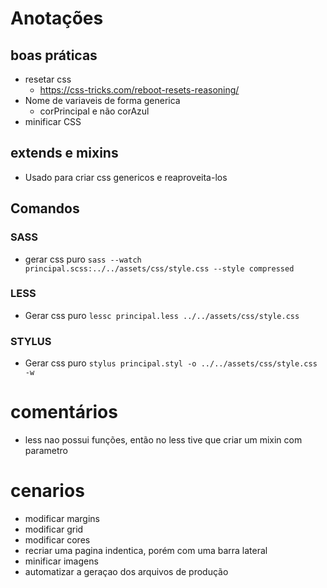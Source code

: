 # Anotações

## boas práticas
- resetar css
    - https://css-tricks.com/reboot-resets-reasoning/
- Nome de variaveis de forma generica
    - corPrincipal e não corAzul
- minificar CSS



## extends e mixins
- Usado para criar css genericos e reaproveita-los

## Comandos

### SASS
- gerar css puro
`sass --watch principal.scss:../../assets/css/style.css --style compressed`

### LESS
- Gerar css puro
`lessc principal.less ../../assets/css/style.css`

### STYLUS
- Gerar css puro
`stylus principal.styl -o ../../assets/css/style.css -w`

# comentários
- less nao possui funções, então no less tive que criar um mixin com parametro

# cenarios
- modificar margins
- modificar grid
- modificar cores
- recriar uma pagina indentica, porém com uma barra lateral
- minificar imagens
- automatizar a geraçao dos arquivos de produção
